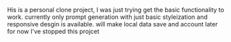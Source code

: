 His is a personal clone project, I was just trying get the basic functionality to work. 
currently only prompt generation with just basic styleization and responsive desgin is available. 
will make local data save and account later 
for now I've stopped this projcet 
